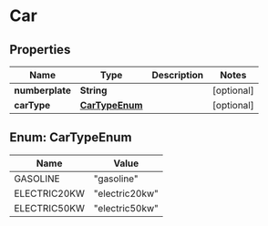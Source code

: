 
# Car

## Properties
Name | Type | Description | Notes
------------ | ------------- | ------------- | -------------
**numberplate** | **String** |  |  [optional]
**carType** | [**CarTypeEnum**](#CarTypeEnum) |  |  [optional]


<a name="CarTypeEnum"></a>
## Enum: CarTypeEnum
Name | Value
---- | -----
GASOLINE | &quot;gasoline&quot;
ELECTRIC20KW | &quot;electric20kw&quot;
ELECTRIC50KW | &quot;electric50kw&quot;



